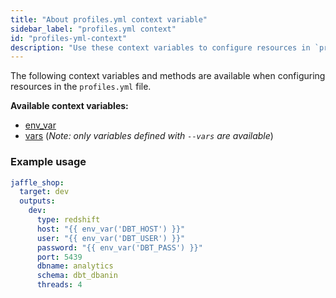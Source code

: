 ```yaml
---
title: "About profiles.yml context variable"
sidebar_label: "profiles.yml context"
id: "profiles-yml-context"
description: "Use these context variables to configure resources in `profiles.yml` file."
---
```


The following context variables and methods are available when configuring
resources in the `profiles.yml` file.

**Available context variables:**
- [env_var](/reference/dbt-jinja-functions/env_var)
- [vars](/reference/dbt-jinja-functions/var) (_Note: only variables defined with `--vars` are available_)

### Example usage

<File name="~/.dbt/profiles.yml">

```yml
jaffle_shop:
  target: dev
  outputs:
    dev:
      type: redshift
      host: "{{ env_var('DBT_HOST') }}"
      user: "{{ env_var('DBT_USER') }}"
      password: "{{ env_var('DBT_PASS') }}"
      port: 5439
      dbname: analytics
      schema: dbt_dbanin
      threads: 4
```

</File>
